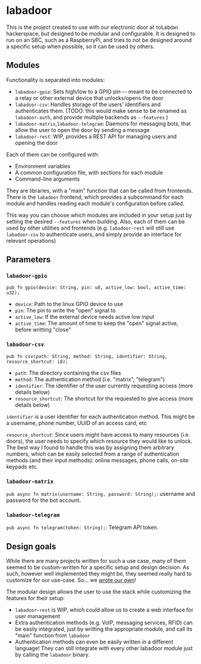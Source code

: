 # labadoor

This is the project created to use with our electronic door at τοLabάκι hackerspace, but designed to be modular and configurable. It is designed to run on an SBC, such as a RaspberryPi, and tries to not be designed around a specific setup when possible, so it can be used by others.

## Modules

Functionality is separated into modules:

* `labadoor-gpio`: Sets high/low to a GPIO pin -- meant to be connected to a relay or other external device that unlocks/opens the door
* `labadoor-csv`: Handles storage of the users' identifiers and authenticates them. (TODO: this would make sense to be renamed as `labadoor-auth`, and provide multiple backends as `--features` )
* `labadoor-matrix`,`labadoor-telegram`: Daemons for messaging bots, that allow the user to open the door by sending a message
* `labadoor-rest`: WIP, provides a REST API for managing users and opening the door

Each of them can be configured with:

* Environment variables
* A common configuration file, with sections for each module
* Command-line arguments

They are libraries, with a "main" function that can be called from frontends. There is the `labadoor` frontend, which provides a subcommand for each module and handles reading each module's configuration before called.

This way you can choose which modules are included in your setup just by setting the desired `--features` when building. Also, each of them can be used by other utilities and frontends (e.g. `labadoor-rest` will still use `labadoor-csv` to authenticate users, and simply provide an interface for relevant operations)

## Parameters

### `labadoor-gpio`

`pub fn gpio(device: String, pin: u8, active_low: bool, active_time: u32);`

* `device`: Path to the linux GPIO device to use
* `pin`: The pin to write the "open" signal to
* `active_low`: If the external device needs active low input
* `active_time`: The amount of time to keep the "open" signal active, before writting "close"

### `labadoor-csv`

`pub fn csv(path: String, method: String, identifier: String, resource_shortcut: i8);`

* `path`: The directory containing the csv files
* `method`: The authentication method (i.e. "matrix", "telegram")
* `identifier`: The identifier of the user currently requesting access (more details below)
* `resource_shortcut`: The shortcut for the requested to give access (more details below)

`identifier` is a user identifier for each authentication method. This might be a username, phone number, UUID of an access card, etc

`resource_shortcut`: Since users might have access to many resources (i.e. doors), the user needs to specify which resource they would like to unlock. The best way I found to handle this was by assigning them arbitrary numbers, which can be easily selected from a range of authentication methods (and their input methods): online messages, phone calls, on-site keypads etc.

### `labadoor-matrix`

`pub async fn matrix(username: String, password: String);`: username and password for the bot account.

### `labadoor-telegram`

`pub async fn telegram(token: String);`: Telegram API token.

## Design goals

While there are many projects written for such a use case, many of them seemed to be custom-written for a specific setup and design decision. As such, however well implemented they might be, they seemed really hard to customize for our use-case. So... we [wrote our own](https://xkcd.com/927/)!

The modular design allows the user to use the stack while customizing the features for their setup:

* `labadoor-rest` is WIP, which could allow us to create a web interface for user management
* Extra authentication methods (e.g. VoIP, messaging services, RFID) can be easily integrated, just by writting the appropriate module, and call its "main" function from `labadoor`
* Authentication methods can even be easily written in a different language! They can still integrate with every other labadoor module just by calling the `labadoor` binary.
